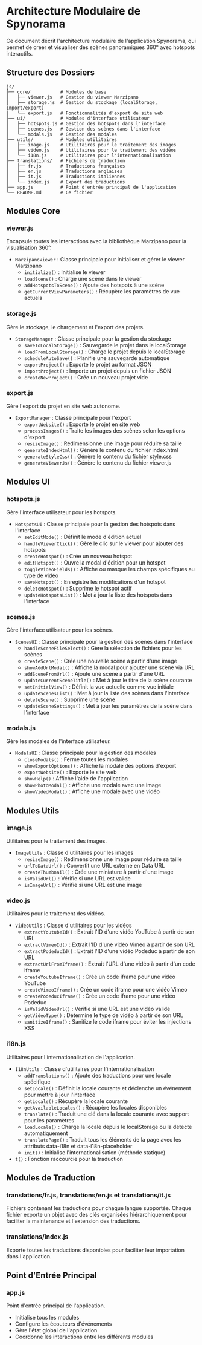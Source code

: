 # Architecture Modulaire de Spynorama

Ce document décrit l'architecture modulaire de l'application Spynorama, qui permet de créer et visualiser des scènes panoramiques 360° avec hotspots interactifs.

## Structure des Dossiers

```
js/
├── core/           # Modules de base
│   ├── viewer.js   # Gestion du viewer Marzipano
│   ├── storage.js  # Gestion du stockage (localStorage, import/export)
│   └── export.js   # Fonctionnalités d'export de site web
├── ui/             # Modules d'interface utilisateur
│   ├── hotspots.js # Gestion des hotspots dans l'interface
│   ├── scenes.js   # Gestion des scènes dans l'interface
│   └── modals.js   # Gestion des modales
├── utils/          # Modules utilitaires
│   ├── image.js    # Utilitaires pour le traitement des images
│   ├── video.js    # Utilitaires pour le traitement des vidéos
│   └── i18n.js     # Utilitaires pour l'internationalisation
├── translations/   # Fichiers de traduction
│   ├── fr.js       # Traductions françaises
│   ├── en.js       # Traductions anglaises
│   ├── it.js       # Traductions italiennes
│   └── index.js    # Export des traductions
├── app.js          # Point d'entrée principal de l'application
└── README.md       # Ce fichier
```

## Modules Core

### viewer.js

Encapsule toutes les interactions avec la bibliothèque Marzipano pour la visualisation 360°.

- `MarzipanoViewer` : Classe principale pour initialiser et gérer le viewer Marzipano
  - `initialize()` : Initialise le viewer
  - `loadScene()` : Charge une scène dans le viewer
  - `addHotspotsToScene()` : Ajoute des hotspots à une scène
  - `getCurrentViewParameters()` : Récupère les paramètres de vue actuels

### storage.js

Gère le stockage, le chargement et l'export des projets.

- `StorageManager` : Classe principale pour la gestion du stockage
  - `saveToLocalStorage()` : Sauvegarde le projet dans le localStorage
  - `loadFromLocalStorage()` : Charge le projet depuis le localStorage
  - `scheduleAutoSave()` : Planifie une sauvegarde automatique
  - `exportProject()` : Exporte le projet au format JSON
  - `importProject()` : Importe un projet depuis un fichier JSON
  - `createNewProject()` : Crée un nouveau projet vide

### export.js

Gère l'export du projet en site web autonome.

- `ExportManager` : Classe principale pour l'export
  - `exportWebsite()` : Exporte le projet en site web
  - `processImages()` : Traite les images des scènes selon les options d'export
  - `resizeImage()` : Redimensionne une image pour réduire sa taille
  - `generateIndexHtml()` : Génère le contenu du fichier index.html
  - `generateStyleCss()` : Génère le contenu du fichier style.css
  - `generateViewerJs()` : Génère le contenu du fichier viewer.js

## Modules UI

### hotspots.js

Gère l'interface utilisateur pour les hotspots.

- `HotspotsUI` : Classe principale pour la gestion des hotspots dans l'interface
  - `setEditMode()` : Définit le mode d'édition actuel
  - `handleViewerClick()` : Gère le clic sur le viewer pour ajouter des hotspots
  - `createHotspot()` : Crée un nouveau hotspot
  - `editHotspot()` : Ouvre la modal d'édition pour un hotspot
  - `toggleVideoFields()` : Affiche ou masque les champs spécifiques au type de vidéo
  - `saveHotspot()` : Enregistre les modifications d'un hotspot
  - `deleteHotspot()` : Supprime le hotspot actif
  - `updateHotspotsList()` : Met à jour la liste des hotspots dans l'interface

### scenes.js

Gère l'interface utilisateur pour les scènes.

- `ScenesUI` : Classe principale pour la gestion des scènes dans l'interface
  - `handleSceneFileSelect()` : Gère la sélection de fichiers pour les scènes
  - `createScene()` : Crée une nouvelle scène à partir d'une image
  - `showAddUrlModal()` : Affiche la modal pour ajouter une scène via URL
  - `addSceneFromUrl()` : Ajoute une scène à partir d'une URL
  - `updateCurrentSceneTitle()` : Met à jour le titre de la scène courante
  - `setInitialView()` : Définit la vue actuelle comme vue initiale
  - `updateScenesList()` : Met à jour la liste des scènes dans l'interface
  - `deleteScene()` : Supprime une scène
  - `updateSceneSettings()` : Met à jour les paramètres de la scène dans l'interface

### modals.js

Gère les modales de l'interface utilisateur.

- `ModalsUI` : Classe principale pour la gestion des modales
  - `closeModals()` : Ferme toutes les modales
  - `showExportOptions()` : Affiche la modale des options d'export
  - `exportWebsite()` : Exporte le site web
  - `showHelp()` : Affiche l'aide de l'application
  - `showPhotoModal()` : Affiche une modale avec une image
  - `showVideoModal()` : Affiche une modale avec une vidéo

## Modules Utils

### image.js

Utilitaires pour le traitement des images.

- `ImageUtils` : Classe d'utilitaires pour les images
  - `resizeImage()` : Redimensionne une image pour réduire sa taille
  - `urlToDataUrl()` : Convertit une URL externe en Data URL
  - `createThumbnail()` : Crée une miniature à partir d'une image
  - `isValidUrl()` : Vérifie si une URL est valide
  - `isImageUrl()` : Vérifie si une URL est une image

### video.js

Utilitaires pour le traitement des vidéos.

- `VideoUtils` : Classe d'utilitaires pour les vidéos
  - `extractYoutubeId()` : Extrait l'ID d'une vidéo YouTube à partir de son URL
  - `extractVimeoId()` : Extrait l'ID d'une vidéo Vimeo à partir de son URL
  - `extractPodeducId()` : Extrait l'ID d'une vidéo Podeduc à partir de son URL
  - `extractUrlFromIframe()` : Extrait l'URL d'une vidéo à partir d'un code iframe
  - `createYoutubeIframe()` : Crée un code iframe pour une vidéo YouTube
  - `createVimeoIframe()` : Crée un code iframe pour une vidéo Vimeo
  - `createPodeducIframe()` : Crée un code iframe pour une vidéo Podeduc
  - `isValidVideoUrl()` : Vérifie si une URL est une vidéo valide
  - `getVideoType()` : Détermine le type de vidéo à partir de son URL
  - `sanitizeIframe()` : Sanitize le code iframe pour éviter les injections XSS

### i18n.js

Utilitaires pour l'internationalisation de l'application.

- `I18nUtils` : Classe d'utilitaires pour l'internationalisation
  - `addTranslations()` : Ajoute des traductions pour une locale spécifique
  - `setLocale()` : Définit la locale courante et déclenche un événement pour mettre à jour l'interface
  - `getLocale()` : Récupère la locale courante
  - `getAvailableLocales()` : Récupère les locales disponibles
  - `translate()` : Traduit une clé dans la locale courante avec support pour les paramètres
  - `loadLocale()` : Charge la locale depuis le localStorage ou la détecte automatiquement
  - `translatePage()` : Traduit tous les éléments de la page avec les attributs data-i18n et data-i18n-placeholder
  - `init()` : Initialise l'internationalisation (méthode statique)
- `t()` : Fonction raccourcie pour la traduction

## Modules de Traduction

### translations/fr.js, translations/en.js et translations/it.js

Fichiers contenant les traductions pour chaque langue supportée. Chaque fichier exporte un objet avec des clés organisées hiérarchiquement pour faciliter la maintenance et l'extension des traductions.

### translations/index.js

Exporte toutes les traductions disponibles pour faciliter leur importation dans l'application.

## Point d'Entrée Principal

### app.js

Point d'entrée principal de l'application.

- Initialise tous les modules
- Configure les écouteurs d'événements
- Gère l'état global de l'application
- Coordonne les interactions entre les différents modules
